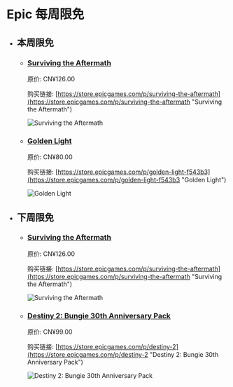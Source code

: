 # Epic 每周限免

- ## 本周限免


  - ### [Surviving the Aftermath](https://store.epicgames.com/p/surviving-the-aftermath "Surviving the Aftermath")

    原价: CN¥126.00

    购买链接: [https://store.epicgames.com/p/surviving-the-aftermath](https://store.epicgames.com/p/surviving-the-aftermath "Surviving the Aftermath")

    ![Surviving the Aftermath](https://cdn1.epicgames.com/offer/95b4d5a753d042678f775d5e1eb5ab25/EGS_SurvivingtheAftermath_IceflakeStudiosOy_S1_2560x1440-61c69731778b92a32a9dbfd7c1a35d72)


  - ### [Golden Light](https://store.epicgames.com/p/golden-light-f543b3 "Golden Light")

    原价: CN¥80.00

    购买链接: [https://store.epicgames.com/p/golden-light-f543b3](https://store.epicgames.com/p/golden-light-f543b3 "Golden Light")

    ![Golden Light](https://cdn1.epicgames.com/spt-assets/d3aec59bfafa4dd392d5c9b01abbaefd/golden-light-n6ioy.jpg)


- ## 下周限免


  - ### [Surviving the Aftermath](https://store.epicgames.com/p/surviving-the-aftermath "Surviving the Aftermath")

    原价: CN¥126.00

    购买链接: [https://store.epicgames.com/p/surviving-the-aftermath](https://store.epicgames.com/p/surviving-the-aftermath "Surviving the Aftermath")

    ![Surviving the Aftermath](https://cdn1.epicgames.com/offer/95b4d5a753d042678f775d5e1eb5ab25/EGS_SurvivingtheAftermath_IceflakeStudiosOy_S1_2560x1440-61c69731778b92a32a9dbfd7c1a35d72)


  - ### [Destiny 2: Bungie 30th Anniversary Pack](https://store.epicgames.com/p/destiny-2 "Destiny 2: Bungie 30th Anniversary Pack")

    原价: CN¥99.00

    购买链接: [https://store.epicgames.com/p/destiny-2](https://store.epicgames.com/p/destiny-2 "Destiny 2: Bungie 30th Anniversary Pack")

    ![Destiny 2: Bungie 30th Anniversary Pack](https://cdn1.epicgames.com/offer/428115def4ca4deea9d69c99c5a5a99e/EGS_Destiny2Bungie30thAnniversaryPack_Bungie_AddOn_S1_2560x1440-40e931364bcfa578a0b3b9daed1774bf)

